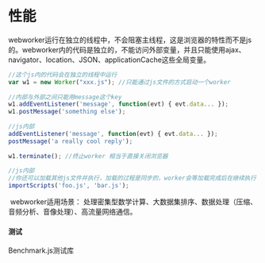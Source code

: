 # 性能

webworker运行在独立的线程中，不会阻塞主线程，这是浏览器的特性而不是js的。webworker内的代码是独立的，不能访问外部变量，并且只能使用ajax、navigator、location、JSON、applicationCache这些全局变量。
```js
//这个js内的代码会在独立的线程中运行
var w1 = new Worker("xxx.js"); //只能通过js文件的方式启动一个worker
﻿
//内部与外部之间只能用message这个key
w1.addEventListener('message', function(evt) { evt.data... });
w1.postMessage('something else');
﻿
//js内部
addEventListener('message', function(evt) { evt.data... });
postMessage('a really cool reply');
﻿
w1.terminate(); //终止worker 相当于直接关闭浏览器
﻿
//js内部
//你还可以加载其他js文件并执行，加载的过程是同步的，worker会等加载完成后在继续执行
importScripts('foo.js', 'bar.js');
```
﻿
webworker适用场景：
处理密集型数学计算、大数据集排序、数据处理（压缩、音频分析、音像处理）、高流量网络通信。
﻿
#### 测试
Benchmark.js测试库